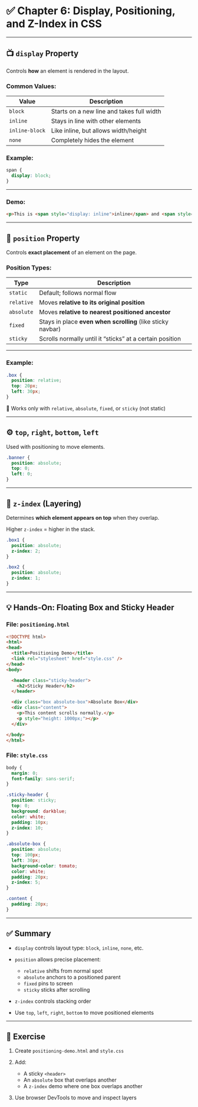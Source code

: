 # ✅ Chapter 6: Display, Positioning, and Z-Index in CSS

---

## 📺 `display` Property

Controls **how** an element is rendered in the layout.

### Common Values:

| Value          | Description                               |
| -------------- | ----------------------------------------- |
| `block`        | Starts on a new line and takes full width |
| `inline`       | Stays in line with other elements         |
| `inline-block` | Like inline, but allows width/height      |
| `none`         | Completely hides the element              |

### Example:

```css
span {
  display: block;
}
```

---

### Demo:

```html
<p>This is <span style="display: inline">inline</span> and <span style="display: block">block</span></p>
```

---

## 📍 `position` Property

Controls **exact placement** of an element on the page.

### Position Types:

| Type       | Description                                                 |
| ---------- | ----------------------------------------------------------- |
| `static`   | Default; follows normal flow                                |
| `relative` | Moves **relative to its original position**                 |
| `absolute` | Moves **relative to nearest positioned ancestor**           |
| `fixed`    | Stays in place **even when scrolling** (like sticky navbar) |
| `sticky`   | Scrolls normally until it “sticks” at a certain position    |

---

### Example:

```css
.box {
  position: relative;
  top: 20px;
  left: 30px;
}
```

📌 Works only with `relative`, `absolute`, `fixed`, or `sticky` (not static)

---

## ⚙️ `top`, `right`, `bottom`, `left`

Used with positioning to move elements.

```css
.banner {
  position: absolute;
  top: 0;
  left: 0;
}
```

---

## 🧱 `z-index` (Layering)

Determines **which element appears on top** when they overlap.

Higher `z-index` = higher in the stack.

```css
.box1 {
  position: absolute;
  z-index: 2;
}

.box2 {
  position: absolute;
  z-index: 1;
}
```

---

## 💡 Hands-On: Floating Box and Sticky Header

### File: `positioning.html`

```html
<!DOCTYPE html>
<html>
<head>
  <title>Positioning Demo</title>
  <link rel="stylesheet" href="style.css" />
</head>
<body>

  <header class="sticky-header">
    <h2>Sticky Header</h2>
  </header>

  <div class="box absolute-box">Absolute Box</div>
  <div class="content">
    <p>This content scrolls normally.</p>
    <p style="height: 1000px;"></p>
  </div>

</body>
</html>
```

### File: `style.css`

```css
body {
  margin: 0;
  font-family: sans-serif;
}

.sticky-header {
  position: sticky;
  top: 0;
  background: darkblue;
  color: white;
  padding: 10px;
  z-index: 10;
}

.absolute-box {
  position: absolute;
  top: 100px;
  left: 30px;
  background-color: tomato;
  color: white;
  padding: 20px;
  z-index: 5;
}

.content {
  padding: 20px;
}
```

---

## ✅ Summary

* `display` controls layout type: `block`, `inline`, `none`, etc.
* `position` allows precise placement:

  * `relative` shifts from normal spot
  * `absolute` anchors to a positioned parent
  * `fixed` pins to screen
  * `sticky` sticks after scrolling
* `z-index` controls stacking order
* Use `top`, `left`, `right`, `bottom` to move positioned elements

---

## 🧪 Exercise

1. Create `positioning-demo.html` and `style.css`
2. Add:

   * A sticky `<header>`
   * An `absolute` box that overlaps another
   * A `z-index` demo where one box overlaps another
3. Use browser DevTools to move and inspect layers
